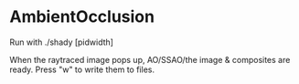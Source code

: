 AmbientOcclusion
================
Run with ./shady [pidwidth]

When the raytraced image pops up, AO/SSAO/the image & composites are ready. 
Press "w" to write them to files. 
